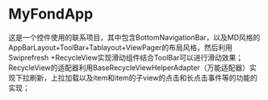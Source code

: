 # MyFondApp
这是一个控件使用的联系项目，其中包含BottomNavigationBar，以及MD风格的AppBarLayout+ToolBar+Tablayout+ViewPager的布局风格，然后利用Swiprefresh
+RecycleView实现滑动组件结合ToolBar可以进行滑动效果；
RecycleView的适配器利用BaseRecycleViewHelperAdapter（万能适配器）实现下拉刷新，上拉加载以及item和item的子view的点击和长点击事件等的功能的实现；

